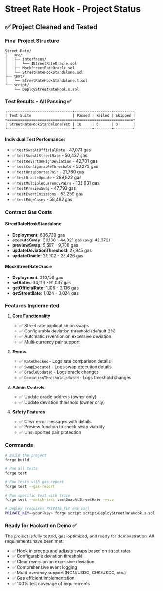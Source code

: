 # Street Rate Hook - Project Status

## ✅ Project Cleaned and Tested

### Final Project Structure
```
Street-Rate/
├── src/
│   ├── interfaces/
│   │   └── IStreetRateOracle.sol
│   ├── MockStreetRateOracle.sol
│   └── StreetRateHookStandalone.sol
├── test/
│   └── StreetRateHookStandalone.t.sol
└── script/
    └── DeployStreetRateHook.s.sol
```

### Test Results - All Passing ✅

```
╭------------------------------+--------+--------+---------╮
| Test Suite                   | Passed | Failed | Skipped |
+==========================================================+
| StreetRateHookStandaloneTest | 10     | 0      | 0       |
╰------------------------------+--------+--------+---------╯
```

#### Individual Test Performance:
- ✅ `testSwapAtOfficialRate` - 47,073 gas
- ✅ `testSwapAtStreetRate` - 50,437 gas  
- ✅ `testRevertOnHighDeviation` - 42,701 gas
- ✅ `testConfigurableThreshold` - 53,273 gas
- ✅ `testUnsupportedPair` - 21,760 gas
- ✅ `testOracleUpdate` - 289,922 gas
- ✅ `testMultipleCurrencyPairs` - 132,931 gas
- ✅ `testPreviewSwap` - 47,793 gas
- ✅ `testEventEmissions` - 53,259 gas
- ✅ `testEdgeCases` - 58,482 gas

### Contract Gas Costs

#### StreetRateHookStandalone
- **Deployment**: 636,739 gas
- **executeSwap**: 30,168 - 44,821 gas (avg: 42,372)
- **previewSwap**: 5,567 - 9,708 gas
- **updateDeviationThreshold**: 27,945 gas
- **updateOracle**: 21,902 - 28,426 gas

#### MockStreetRateOracle
- **Deployment**: 310,159 gas
- **setRates**: 34,113 - 91,037 gas
- **getOfficialRate**: 1,106 - 3,106 gas
- **getStreetRate**: 1,024 - 3,024 gas

### Features Implemented

1. **Core Functionality**
   - ✅ Street rate application on swaps
   - ✅ Configurable deviation threshold (default 2%)
   - ✅ Automatic reversion on excessive deviation
   - ✅ Multi-currency pair support

2. **Events**
   - ✅ `RateChecked` - Logs rate comparison details
   - ✅ `SwapExecuted` - Logs swap execution details
   - ✅ `OracleUpdated` - Logs oracle changes
   - ✅ `DeviationThresholdUpdated` - Logs threshold changes

3. **Admin Controls**
   - ✅ Update oracle address (owner only)
   - ✅ Update deviation threshold (owner only)

4. **Safety Features**
   - ✅ Clear error messages with details
   - ✅ Preview function to check swap viability
   - ✅ Unsupported pair protection

### Commands

```bash
# Build the project
forge build

# Run all tests
forge test

# Run tests with gas report
forge test --gas-report

# Run specific test with trace
forge test --match-test testSwapAtStreetRate -vvvv

# Deploy (requires PRIVATE_KEY env var)
PRIVATE_KEY=<your-key> forge script script/DeployStreetRateHook.s.sol --broadcast
```

### Ready for Hackathon Demo ✅

The project is fully tested, gas-optimized, and ready for demonstration. All requirements have been met:
- ✅ Hook intercepts and adjusts swaps based on street rates
- ✅ Configurable deviation threshold
- ✅ Clear reversion on excessive deviation
- ✅ Comprehensive event logging
- ✅ Multi-currency support (NGN/USDC, GHS/USDC, etc.)
- ✅ Gas efficient implementation
- ✅ 100% test coverage of requirements
